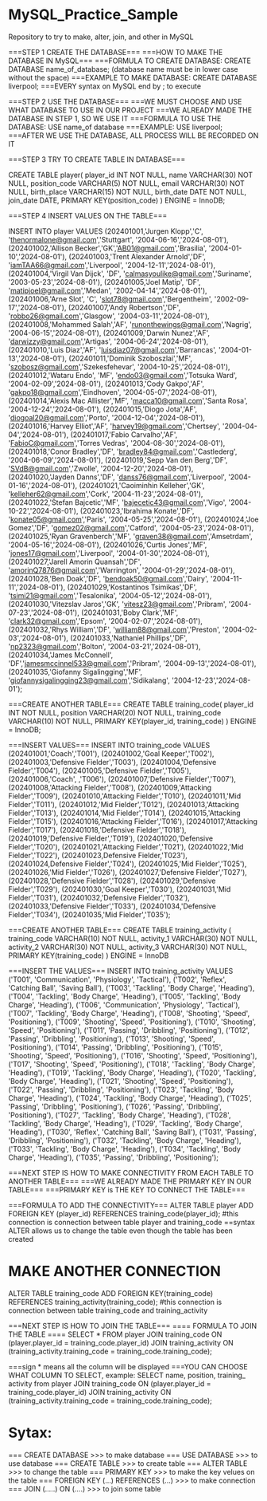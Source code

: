# MySQL_Practice_Sample

Repository to try to make, alter, join, and other in MySQL

===STEP 1 CREATE THE DATABASE===
===HOW TO MAKE THE DATABASE IN MySQL===
===FORMULA TO CREATE DATABASE: CREATE DATABASE name_of_database; (database name must be in lower case without the space)
===EXAMPLE TO MAKE DATABASE: CREATE DATABASE liverpool;
===EVERY syntax on MySQL end by ; to execute 

===STEP 2 USE THE DATABASE===
===WE MUST CHOOSE AND USE WHAT DATABASE TO USE IN OUR PROJECT
===WE ALREADY MADE THE DATABASE IN STEP 1, SO WE USE IT
===FORMULA TO USE THE DATABASE: USE name_of database
===EXAMPLE: USE liverpool; 
===AFTER WE USE THE DATABASE, ALL PROCESS WILL BE RECORDED ON IT


===STEP 3 TRY TO CREATE TABLE IN DATABASE===

CREATE TABLE player(
player_id INT NOT NULL,
name VARCHAR(30) NOT NULL,
position_code VARCHAR(5) NOT NULL,
email VARCHAR(30) NOT NULL,
birth_place VARCHAR(15) NOT NULL,
birth_date DATE NOT NULL,
join_date DATE,
PRIMARY KEY(position_code)
) ENGINE = InnoDB;

===STEP 4 INSERT VALUES ON THE TABLE===

INSERT INTO player VALUES
(202401001,'Jurgen Klopp','C', 'thenormalone@gmail.com','Stuttgart', '2004-06-16','2024-08-01'),
(202401002,'Allison Becker','GK','AB01@gmail.com','Brasilia', '2004-01-10','2024-08-01'),
(202401003,'Trent Alexander Arnold','DF', 'iamTAA66@gmail.com','Liverpool', '2004-12-11','2024-08-01'),
(202401004,'Virgil Van Dijck', 'DF', 'calmasyoulike@gmail.com','Suriname', '2003-05-23','2024-08-01'),
(202401005,'Joel Matip', 'DF', 'matipjoel@gmail.com','Medan', '2002-04-14','2024-08-01'),
(202401006,'Arne Slot', 'C', 'slot78@gmail.com','Bergentheim', '2002-09-17','2024-08-01'),
(202401007,'Andy Robertson','DF', 'robbo26@gmail.com','Glasgow', '2004-03-11','2024-08-01'),
(202401008,'Mohammed Salah','AF', 'runonthewings@gmail.com','Nagrig', '2004-06-15','2024-08-01'),
(202401009,'Darwin Nunez','AF', 'darwizzy@gmail.com','Artigas', '2004-06-24','2024-08-01'),
(202401010,'Luis Diaz','AF', 'luisdiaz07@gmail.com','Barrancas', '2004-01-13','2024-08-01'),
(202401011,'Dominik Szoboszlai','MF', 'szobosz@gmail.com','Szekesfehevar', '2004-10-25','2024-08-01'),
(202401012,'Wataru Endo', 'MF', 'endo03@gmail.com','Totsuka Ward', '2004-02-09','2024-08-01'),
(202401013,'Cody Gakpo','AF', 'gakpo18@gmail.com','Eindhoven', '2004-05-07','2024-08-01'),
(202401014,'Alexis Mac Allister','MF', 'macca10@gmail.com','Santa Rosa', '2004-12-24','2024-08-01'),
(202401015,'Diogo Jota','AF', 'diogoal20@gmail.com','Porto', '2004-12-04','2024-08-01'),
(202401016,'Harvey Elliot','AF', 'harvey19@gmail.com','Chertsey', '2004-04-04','2024-08-01'),
(202401017,'Fabio Carvalho','AF', 'FabioC@gmail.com','Torres Vedras', '2004-08-30','2024-08-01'),
(202401018,'Conor Bradley','DF', 'bradley84@gmail.com','Castlederg', '2004-06-09','2024-08-01'),
(202401019,'Sepp Van den Berg','DF', 'SVdB@gmail.com','Zwolle', '2004-12-20','2024-08-01'),
(202401020,'Jayden Danns','DF', 'danss76@gmail.com','Liverpool', '2004-01-16','2024-08-01'),
(202401021,'Caoiminhin Kelleher','GK', 'kelleher62@gmail.com','Cork', '2004-11-23','2024-08-01'),
(202401022,'Stefan Bajcetic','MF', 'bajecetic43@gmail.com','Vigo', '2004-10-22','2024-08-01'),
(202401023,'Ibrahima Konate','DF', 'konate05@gmail.com','Paris', '2004-05-25','2024-08-01'),
(202401024,'Joe Gomez','DF', 'gomez02@gmail.com','Catford', '2004-05-23','2024-08-01'),
(202401025,'Ryan Gravenberch','MF', 'graven38@gmail.com','Amsetrdam', '2004-05-16','2024-08-01'),
(202401026,'Curtis Jones','MF', 'jones17@gmail.com','Liverpool', '2004-01-30','2024-08-01'),
(202401027,'Jarell Amorin Quansah','DF', 'amorinQ7876@gmail.com','Warrington', '2004-01-29','2024-08-01'),
(202401028,'Ben Doak','DF', 'bendoak50@gmail.com','Dairy', '2004-11-11','2024-08-01'),
(202401029,'Kostantinos Tsimikas','DF', 'tsimi21@gmail.com','Tesalonika', '2004-05-12','2024-08-01'),
(202401030,'Vitezslav Jaros','GK', 'vitesz23@gmail.com','Pribram', '2004-07-23','2024-08-01'),
(202401031,'Boby Clark','MF', 'clark32@gmail.com','Epsom', '2004-02-07','2024-08-01'),
(202401032,'Rhys William','DF', 'william88@gmail.com','Preston', '2004-02-03','2024-08-01'),
(202401033,'Nathaniel Phillips','DF', 'np2323@gmail.com','Bolton', '2004-03-21','2024-08-01'),
(202401034,'James McConnell', 'DF','jamesmccinnel533@gmail.com','Pribram', '2004-09-13','2024-08-01'),
(202401035,'Giofanny Sigalingging','MF', 'giofannysigalingging23@gmail.com','Sidikalang', '2004-12-23','2024-08-01');

===CREATE ANOTHER TABLE===
CREATE TABLE training_code(
player_id INT NOT NULL,
position VARCHAR(20) NOT NULL,
training_code VARCHAR(10) NOT NULL,
PRIMARY KEY(player_id, training_code)
) ENGINE = InnoDB;

===INSERT VALUES===
INSERT INTO training_code VALUES
(202401001,'Coach','T001'),
(202401002,'Goal Keeper','T002'),
(202401003,'Defensive Fielder','T003'),
(202401004,'Defensive Fielder','T004'),
(202401005,'Defensive Fielder','T005'),
(202401006,'Coach', ,'T006'),
(202401007,'Defensive Fielder','T007'),
(202401008,'Attacking Fielder','T008'),
(202401009,'Attacking Fielder','T009'),
(202401010,'Attacking Fielder','T010'),
(202401011,'Mid Fielder','T011'),
(202401012,'Mid Fielder','T012'),
(202401013,'Attacking Fielder','T013'),
(202401014,'Mid Fielder','T014'),
(202401015,'Attacking Fielder','T015'),
(202401016,'Attacking Fielder','T016'),
(202401017,'Attacking Fielder','T017'),
(202401018,'Defensive Fielder','T018'),
(202401019,'Defensive Fielder','T019'),
(202401020,'Defensive Fielder','T020'),
(202401021,'Attacking Fielder','T021'),
(202401022,'Mid Fielder','T022'),
(202401023,Defensive Fielder,'T023'),
(202401024,Defensive Fielder','T024'),
(202401025,'Mid Fielder','T025'),
(202401026,'Mid Fielder','T026'),
(202401027,'Defensive Fielder','T027'),
(202401028,'Defensive Fielder','T028'),
(202401029,'Defensive Fielder','T029'),
(202401030,'Goal Keeper','T030'),
(202401031,'Mid Fielder','T031'),
(202401032,'Defensive Fielder','T032'),
(202401033,'Defensive Fielder','T033'),
(202401034,'Defensive Fielder','T034'),
(202401035,'Mid Fielder','T035');


===CREATE ANOTHER TABLE===
CREATE TABLE training_activity (
training_code VARCHAR(10) NOT NULL,
activity_1 VARCHAR(30) NOT NULL,
activity_2 VARCHAR(30) NOT NULL,
activity_3 VARCHAR(30) NOT NULL,
PRIMARY KEY(training_code)
) ENGINE = InnoDB

===INSERT THE VALUES===
INSERT INTO training_activity VALUES
('T001', 'Communication', 'Physiology', 'Tactical'),
('T002', 'Reflex', 'Catching Ball', 'Saving Ball'),
('T003', 'Tackling', 'Body Charge', 'Heading'),
('T004', 'Tackling', 'Body Charge', 'Heading'),
('T005', 'Tackling', 'Body Charge', 'Heading'),
('T006', 'Communication', 'Physiology', 'Tactical'),
('T007', 'Tackling', 'Body Charge', 'Heading'),
('T008', 'Shooting', 'Speed', 'Positioning'),
('T009', 'Shooting', 'Speed', 'Positioning'),
('T010', 'Shooting', 'Speed', 'Positioning'),
('T011', 'Passing', 'Dribbling', 'Positioning'),
('T012', 'Passing', 'Dribbling', 'Positioning'),
('T013', 'Shooting', 'Speed', 'Positioning'),
('T014', 'Passing', 'Dribbling', 'Positioning'),
('T015', 'Shooting', 'Speed', 'Positioning'),
('T016', 'Shooting', 'Speed', 'Positioning'),
('T017', 'Shooting', 'Speed', 'Positioning'),
('T018', 'Tackling', 'Body Charge', 'Heading'),
('T019', 'Tackling', 'Body Charge', 'Heading'),
('T020', 'Tackling', 'Body Charge', 'Heading'),
('T021', 'Shooting', 'Speed', 'Positioning'),
('T022', 'Passing', 'Dribbling', 'Positioning'),
('T023', 'Tackling', 'Body Charge', 'Heading'),
('T024', 'Tackling', 'Body Charge', 'Heading'),
('T025', 'Passing', 'Dribbling', 'Positioning'),
('T026', 'Passing', 'Dribbling', 'Positioning'),
('T027', 'Tackling', 'Body Charge', 'Heading'),
('T028', 'Tackling', 'Body Charge', 'Heading'),
('T029', 'Tackling', 'Body Charge', 'Heading'),
('T030', 'Reflex', 'Catching Ball', 'Saving Ball'),
('T031', 'Passing', 'Dribbling', 'Positioning'),
('T032', 'Tackling', 'Body Charge', 'Heading'),
('T033', 'Tackling', 'Body Charge', 'Heading'),
('T034', 'Tackling', 'Body Charge', 'Heading'),
('T035', 'Passing', 'Dribbling', 'Positioning');

===NEXT STEP IS HOW TO MAKE CONNECTIVITY FROM EACH TABLE TO ANOTHER TABLE===
===WE ALREADY MADE THE PRIMARY KEY IN OUR TABLE===
===PRIMARY KEY is THE KEY TO CONNECT THE TABLE===

===FORMULA TO ADD THE CONNECTIVITY===
ALTER TABLE player
ADD FOREIGN KEY (player_id) REFERENCES training_code(player_id); #this connection is connection between table player and training_code
==syntax ALTER allows us to change the table even though the table has been created

# MAKE ANOTHER CONNECTION
ALTER TABLE training_code
ADD FOREIGN KEY(training_code) REFERENCES training_activity(training_code); #this connection is connection between table training_code and training_activity

===NEXT STEP IS HOW TO JOIN THE TABLE===
==== FORMULA TO JOIN THE TABLE ====
SELECT * FROM player
JOIN training_code ON (player.player_id = training_code.player_id)
JOIN training_activity ON (training_activity.training_code = training_code.training_code);

===sign * means all the column will be displayed
===YOU CAN CHOOSE WHAT COLUMN TO SELECT, example:
SELECT name, position, training_ activity from player
JOIN training_code ON (player.player_id = training_code.player_id)
JOIN training_activity ON (training_activity.training_code = training_code.training_code);

# Sytax:
=== CREATE DATABASE >>> to make database
=== USE DATABASE >>> to use database
=== CREATE TABLE >>>  to create table
=== ALTER TABLE >>> to change the table
=== PRIMARY KEY >>> to make the key velues on the table
=== FOREIGN KEY (...) REFERENCES (...) >>> to make connection
=== JOIN (.....) ON (....) >>> to join some table
